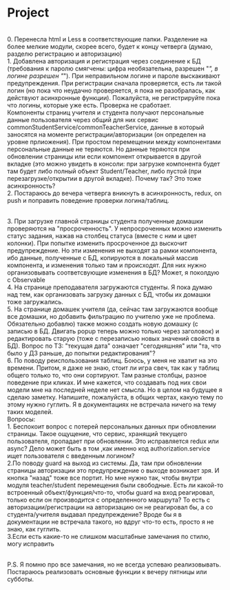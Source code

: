 # Project
<br>0. Перенесла html и Less в соответствующие папки. Разделение на  более мелкие модули, скорее всего, будет к концу четверга (думаю, разделю регистрацию и авторизацию)
<br>1. Добавлена авторизация и регистрация через соединение к БД (требования к паролю смягчены: цифра необязательна, разрешен "_", в логине разрешен "_"). При неправильном логине и пароле выскакивают предупреждения. При регистрации сначала проверяется, есть ли такой логин (но пока что неудачно проверяется, я пока не разобралась, как действуют асинхронные функции). Пожалуйста, не регистрируйте пока что логины, которые уже есть. Проверка не сработает. 
<br>Компоненты страниц учителя и студента получают персональные данные пользователя через общий для них сервис commonStudentService/commonTeacherService, данные в который заносятся на моменте регистрации/авторизации (он определен на уровне прлиожения). При простом перемещении между компонентами персональные данные не теряются. Но данные теряются при обновлении страницы или если компонент открывается в другой вкладке (это можно увидеть в консоли:  при загрузке компонента будет там будет либо полный объект Student/Teacher, либо пустой (при перезагрузке/открытии в другой вкладке). Почему так? Это тоже асинхронность?
<br>2. Постараюсь до вечера четверга вникнуть в асинхронность, redux,  on push  и поправить поведение проверки логина/таблиц.

<br>3. При загрузке главной страницы студента полученные домашки проверяются на "просроченность". У непросроченных можно изменить статус задания, нажав на столбец статуса (вместе с ним и цвет колонки). При попытке изменить просроченное дз выскочит предупреждение. Но эти изменения не выходят за рамки компонента, ибо данные, полученные с БД, копируются в локальный массив компонента, и изменения только там и происходят. Для них нужно организовывать соответсвующие изменения в БД? Может, я поколдую с Observable
<br>4. На странице преподавателя загружаются студенты. Я пока думаю над тем, как организовать загрузку данных с БД, чтобы их домашки тоже загружались.
<br>5. На странице домашек учителя (да, сейчас там загружаются вообще все домашки, но добавить фильтрацию по учителю уже не проблема. Обязательно добавлю) также можно создать новую домашку (с записью в БД. Двигать popup теперь можно только через заголовок) и редактировать старую (тоже с перезаписью новых значений свойств в БД). Вопрос по ТЗ: "текущая дата" означает "сегодняшняя" или "та, что было у ДЗ раньше, до попытки редактирования"?
<br>6. По поводу реиспользования таблиц. Боюсь, у меня не хватит на это времени. Притом, я даже не знаю, стоит ли игра свеч, так как у таблиц общего только то, что они сортируют. Там разные столбцы, разное поведение при кликах. И мне кажется, что создавать под них свои модели мне на последней неделе нет смысла. Но  в целом на будущее я сделаю заметку. Напишите, пожалуйста, в общих чертах, какую тему по этому нужно гуглить. Я в документациях не встречала ничего на тему таких моделей.
<br>
Вопросы:
<br>1.  Беспокоит вопрос с потерей  персональных данных при обновлении страницы. Такое ощущение, что сервис, хранящий текущего пользователя, пропадает при обновлении. Это исправляется redux или async? Дело может быть в том ,как именно код authorization.service ищет пользователя с введенным логином? 
<br>2.По поводу guard на выход из системы. Да, там при обновлении страницы авторизации это предупреждение  о выходе возникает зря. И кнопка "назад" тоже все портит. Но мне нужно так, чтобы внутри модуля teacher/student перемещения были свободные. Есть ли какой-то встроенный объект/функция/что-то, чтобы guard на вход реагировал, только если он производится с определенного маршрута? То есть с авторизации/регистрации на авторизацию он не реагировал бы, а со студента/учителя выдавал предупреждение? Вроде бы я в документации не встречала такого, но вдруг что-то есть, просто я не знаю, как гуглить.
<br>3.Если есть какие-то  не слишком масштабные замечания по стилю, могу исправить

<br>P.S. Я помню про все замечания, но не всегда успеваю реализовывать. Постараюсь реализовать основные функции к вечеру пятницы или субботы.


